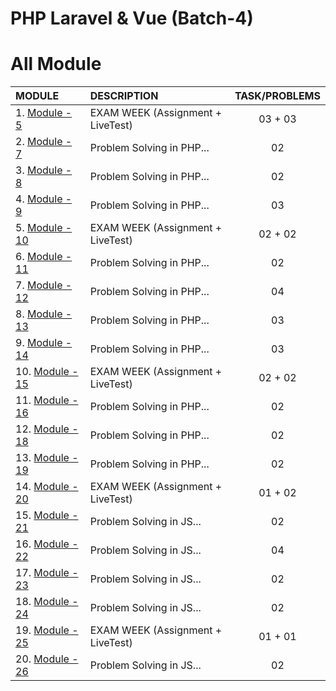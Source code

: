# PHP Laravel & Vue (Batch-4)

# All Module

| MODULE                       | DESCRIPTION                       | TASK/PROBLEMS  |
| :--------------------------- | :-------------------------------- | :------------: |
| 1. [Module - 5](module-5)    | EXAM WEEK (Assignment + LiveTest) |    03 + 03     |
| 2. [Module - 7](module-7)    | Problem Solving in PHP...         |       02       |
| 3. [Module - 8](module-8)    | Problem Solving in PHP...         |       02       |
| 4. [Module - 9](module-9)    | Problem Solving in PHP...         |       03       |
| 5. [Module - 10](module-10)  | EXAM WEEK (Assignment + LiveTest) |    02 + 02     |
| 6. [Module - 11](module-11)  | Problem Solving in PHP...         |       02       |
| 7. [Module - 12](module-12)  | Problem Solving in PHP...         |       04       |
| 8. [Module - 13](module-13)  | Problem Solving in PHP...         |       03       |
| 9. [Module - 14](module-14)  | Problem Solving in PHP...         |       03       |
| 10. [Module - 15](module-15) | EXAM WEEK (Assignment + LiveTest) |    02 + 02     |
| 11. [Module - 16](module-16) | Problem Solving in PHP...         |       02       |
| 12. [Module - 18](module-18) | Problem Solving in PHP...         |       02       |
| 13. [Module - 19](module-19) | Problem Solving in PHP...         |       02       |
| 14. [Module - 20](module-20) | EXAM WEEK (Assignment + LiveTest) |    01 + 02     |
| 15. [Module - 21](module-21) | Problem Solving in JS...          |       02       |
| 16. [Module - 22](module-22) | Problem Solving in JS...          |       04       |
| 17. [Module - 23](module-23) | Problem Solving in JS...          |       02       |
| 18. [Module - 24](module-24) | Problem Solving in JS...          |       02       |
| 19. [Module - 25](module-25) | EXAM WEEK (Assignment + LiveTest) |    01 + 01     |
| 20. [Module - 26](module-26) | Problem Solving in JS...          |       02       |
